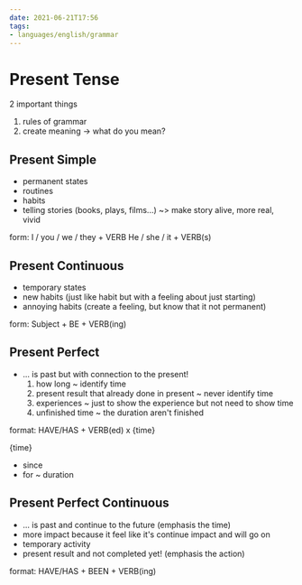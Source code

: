 ```yaml
---
date: 2021-06-21T17:56
tags:
- languages/english/grammar
---
```


# Present Tense 

2 important things 
1. rules of grammar 
2. create meaning -> what do you mean?

## Present Simple 
- permanent states
- routines 
- habits
- telling stories (books, plays, films...) ~> make story alive, more real, vivid

form:
I / you / we / they + VERB
He / she / it + VERB(s)

## Present Continuous
- temporary states 
- new habits (just like habit but with a feeling about just starting)
- annoying habits (create a feeling, but know that it not permanent)

form: 
Subject + BE + VERB(ing) 

## Present Perfect
- ... is past but with connection to the present!
  1. how long ~ identify time
  2. present result that already done in present ~ never identify time 
  3. experiences ~ just to show the experience but not need to show time 
  4. unfinished time ~ the duration aren't finished

format:
HAVE/HAS + VERB(ed) x {time}

{time}
- since 
- for ~ duration 

## Present Perfect Continuous 
- ... is past and continue to the future (emphasis the time)
- more impact because it feel like it's continue impact and will go on
- temporary activity 
- present result and not completed yet! (emphasis the action)

format:
HAVE/HAS + BEEN + VERB(ing)
